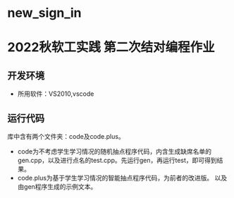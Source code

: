 # new_sign_in

# 2022秋软工实践 第二次结对编程作业

## 开发环境
* 所用软件：VS2010,vscode


## 运行代码
库中含有两个文件夹：code及code.plus。
* code为不考虑学生学习情况的随机抽点程序代码，内含生成缺席名单的gen.cpp，以及进行点名的test.cpp。先运行gen，再运行test，即可得到结果。
* code.plus为基于学生学习情况的智能抽点程序代码，为前者的改进版。
以及由gen程序生成的示例文本。
